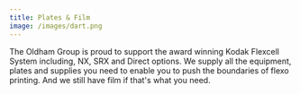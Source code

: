 ```yaml
---
title: Plates & Film
image: /images/dart.png
---
```

The Oldham Group is proud to support the award winning Kodak Flexcell System including, NX, SRX and Direct options.  We supply all the equipment, plates and supplies you need to enable you to push the boundaries of flexo printing. And we still have film if that's what you need.
